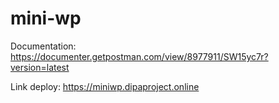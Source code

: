 # mini-wp

Documentation:
https://documenter.getpostman.com/view/8977911/SW15yc7r?version=latest

Link deploy:
https://miniwp.dipaproject.online
